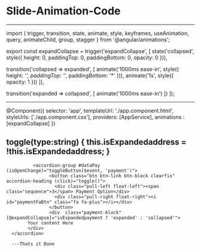 # Slide-Animation-Code

---------------------------
import { trigger, transition, state, animate, style, keyframes, useAnimation, query, animateChild, group, stagger } from '@angular/animations';

export const expandCollapse = trigger('expandCollapse', [
  state('collapsed', style({
    height: 0,
    paddingTop: 0,
    paddingBottom: 0,
    opacity: 0
  })),

  transition('collapsed => expanded', [
    animate('1000ms ease-in', style({
      height: '*',
      paddingTop: '*',
      paddingBottom: '*'
    })),
    animate('1s', style({ opacity: 1 }))
  ]),

  transition('expanded => collapsed', [
    animate('1000ms ease-in')
  ])
]);

----------------------------------------------
@Component({
  selector: 'app',
  templateUrl: './app.component.html',
  styleUrls: ['./app.component.css'],
  providers: [AppService],
  animations : [expandCollapse]
})

 toggle(type:string) { 
       this.isExpandedaddress = !this.isExpandedaddress;
     }
---------------------------------

			  <accordion-group #dataPay  (isOpenChange)="toggleButton($event, 'payment')">
			  		<button class="btn btn-link btn-block clearfix" accordion-heading (click)="toggle()">
				      <div class="pull-left float-left"><span class="sequence">3</span> Payment Option</div>
				      <div class="pull-right float-right"><i id="paymentFaBtn" class="fa fa-plus"></i></div>
				    </button>
				    <div  class="payment-block" [@expandCollapse]="isExpandedpayment ? 'expanded' : 'collapsed'">
            Your content Here
            </div>
      </accordion>
      
      ---Thats it Done
